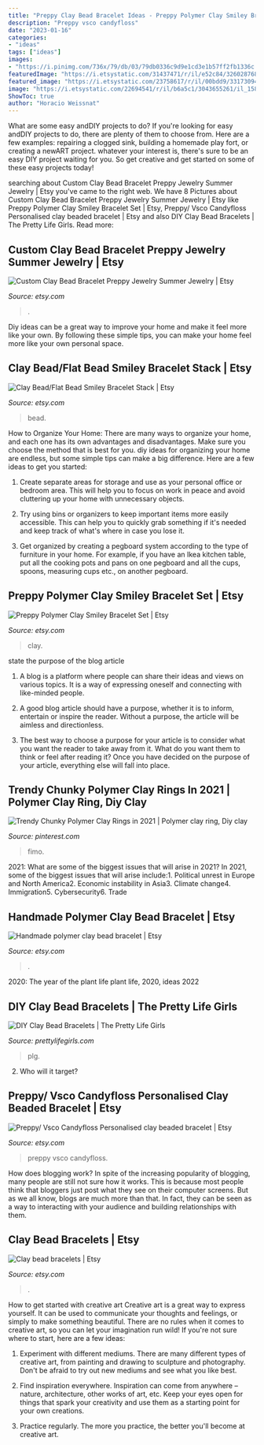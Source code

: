 ```yaml
---
title: "Preppy Clay Bead Bracelet Ideas - Preppy Polymer Clay Smiley Bracelet Set"
description: "Preppy vsco candyfloss"
date: "2023-01-16"
categories:
- "ideas"
tags: ["ideas"]
images:
- "https://i.pinimg.com/736x/79/db/03/79db0336c9d9e1cd3e1b57ff2fb1336c.jpg"
featuredImage: "https://i.etsystatic.com/31437471/r/il/e52c84/3260287688/il_fullxfull.3260287688_fw28.jpg"
featured_image: "https://i.etsystatic.com/23758617/r/il/00bdd9/3317309405/il_570xN.3317309405_3x0i.jpg"
image: "https://i.etsystatic.com/22694541/r/il/b6a5c1/3043655261/il_1588xN.3043655261_mh9c.jpg"
ShowToc: true
author: "Horacio Weissnat"
---
```



What are some easy andDIY projects to do?
If you're looking for easy andDIY projects to do, there are plenty of them to choose from. Here are a few examples: repairing a clogged sink, building a homemade play fort, or creating a newART project. whatever your interest is, there's sure to be an easy DIY project waiting for you. So get creative and get started on some of these easy projects today!

	

		
searching about Custom Clay Bead Bracelet Preppy Jewelry Summer Jewelry | Etsy you've came to the right web. We have 8 Pictures about Custom Clay Bead Bracelet Preppy Jewelry Summer Jewelry | Etsy like Preppy Polymer Clay Smiley Bracelet Set | Etsy, Preppy/ Vsco Candyfloss Personalised clay beaded bracelet | Etsy and also DIY Clay Bead Bracelets | The Pretty Life Girls. Read more:
		
    
## Custom Clay Bead Bracelet Preppy Jewelry Summer Jewelry | Etsy

<img loading=lazy src="https://i.etsystatic.com/22694541/r/il/b6a5c1/3043655261/il_1588xN.3043655261_mh9c.jpg" onerror="this.onerror=null;this.src='https://tse3.mm.bing.net/th?id=OIP.HmwuNO8kDDrArSwY66WceAHaKN&amp;pid=15.1';" alt="Custom Clay Bead Bracelet Preppy Jewelry Summer Jewelry | Etsy">

_Source: etsy.com_

>. 

	

Diy ideas can be a great way to improve your home and make it feel more like your own. By following these simple tips, you can make your home feel more like your own personal space.

    
## Clay Bead/Flat Bead Smiley Bracelet Stack | Etsy

<img loading=lazy src="https://i.etsystatic.com/23758617/r/il/00bdd9/3317309405/il_570xN.3317309405_3x0i.jpg" onerror="this.onerror=null;this.src='https://tse1.mm.bing.net/th?id=OIP.nkeGuB0mI0L48pepglcyrAHaHa&amp;pid=15.1';" alt="Clay Bead/Flat Bead Smiley Bracelet Stack | Etsy">

_Source: etsy.com_

>bead. 

	

How to Organize Your Home: There are many ways to organize your home, and each one has its own advantages and disadvantages. Make sure you choose the method that is best for you.
diy ideas for organizing your home are endless, but some simple tips can make a big difference. Here are a few ideas to get you started:
1. Create separate areas for storage and use as your personal office or bedroom area. This will help you to focus on work in peace and avoid cluttering up your home with unnecessary objects.

2. Try using bins or organizers to keep important items more easily accessible. This can help you to quickly grab something if it's needed and keep track of what's where in case you lose it.

3. Get organized by creating a pegboard system according to the type of furniture in your home. For example, if you have an Ikea kitchen table, put all the cooking pots and pans on one pegboard and all the cups, spoons, measuring cups etc., on another pegboard.

    
## Preppy Polymer Clay Smiley Bracelet Set | Etsy

<img loading=lazy src="https://i.etsystatic.com/30348337/r/il/6e1a44/3410564290/il_1588xN.3410564290_k88o.jpg" onerror="this.onerror=null;this.src='https://tse2.mm.bing.net/th?id=OIP.SuvUKQ9d7mBMjrZdIfsW3AHaNK&amp;pid=15.1';" alt="Preppy Polymer Clay Smiley Bracelet Set | Etsy">

_Source: etsy.com_

>clay. 

	

state the purpose of the blog article
1. A blog is a platform where people can share their ideas and views on various topics. It is a way of expressing oneself and connecting with like-minded people.
2. A good blog article should have a purpose, whether it is to inform, entertain or inspire the reader. Without a purpose, the article will be aimless and directionless.

3. The best way to choose a purpose for your article is to consider what you want the reader to take away from it. What do you want them to think or feel after reading it? Once you have decided on the purpose of your article, everything else will fall into place.

    
## Trendy Chunky Polymer Clay Rings In 2021 | Polymer Clay Ring, Diy Clay

<img loading=lazy src="https://i.pinimg.com/736x/79/db/03/79db0336c9d9e1cd3e1b57ff2fb1336c.jpg" onerror="this.onerror=null;this.src='https://tse1.mm.bing.net/th?id=OIP.fyt_tHlliXXayPUSVWXghQHaLJ&amp;pid=15.1';" alt="Trendy Chunky Polymer Clay Rings in 2021 | Polymer clay ring, Diy clay">

_Source: pinterest.com_

>fimo. 

	

2021: What are some of the biggest issues that will arise in 2021?
In 2021, some of the biggest issues that will arise include:1. Political unrest in Europe and North America2. Economic instability in Asia3. Climate change4. Immigration5. Cybersecurity6. Trade
    
## Handmade Polymer Clay Bead Bracelet | Etsy

<img loading=lazy src="https://i.etsystatic.com/31437471/r/il/e52c84/3260287688/il_fullxfull.3260287688_fw28.jpg" onerror="this.onerror=null;this.src='https://tse2.mm.bing.net/th?id=OIP.vHu0y7GoD5Ir9oQ5g4ZkVAHaJ4&amp;pid=15.1';" alt="Handmade polymer clay bead bracelet | Etsy">

_Source: etsy.com_

>. 

	

2020: The year of the plant life
plant life, 2020, ideas 2022

    
## DIY Clay Bead Bracelets | The Pretty Life Girls

<img loading=lazy src="https://prettylifegirls.com/wp-content/uploads/2021/06/PLG-5.20.21-Final-162-683x1024.jpg" onerror="this.onerror=null;this.src='https://tse2.mm.bing.net/th?id=OIP.W7xDtU0itPhogGx8gc2NjAHaLG&amp;pid=15.1';" alt="DIY Clay Bead Bracelets | The Pretty Life Girls">

_Source: prettylifegirls.com_

>plg. 

	

2) Who will it target?

    
## Preppy/ Vsco Candyfloss Personalised Clay Beaded Bracelet | Etsy

<img loading=lazy src="https://i.etsystatic.com/27798001/r/il/3376ae/3225664924/il_fullxfull.3225664924_kikl.jpg" onerror="this.onerror=null;this.src='https://tse3.mm.bing.net/th?id=OIP.t26d0evb63Zxp8Czt_AYNAHaJ4&amp;pid=15.1';" alt="Preppy/ Vsco Candyfloss Personalised clay beaded bracelet | Etsy">

_Source: etsy.com_

>preppy vsco candyfloss. 

	

How does blogging work?
In spite of the increasing popularity of blogging, many people are still not sure how it works. This is because most people think that bloggers just post what they see on their computer screens. But as we all know, blogs are much more than that. In fact, they can be seen as a way to interacting with your audience and building relationships with them.

    
## Clay Bead Bracelets | Etsy

<img loading=lazy src="https://i.etsystatic.com/31552258/r/il/29a963/3277403006/il_fullxfull.3277403006_m86d.jpg" onerror="this.onerror=null;this.src='https://tse1.mm.bing.net/th?id=OIP.hqDxypUxeIHy0993gHrNiwHaJ4&amp;pid=15.1';" alt="Clay bead bracelets | Etsy">

_Source: etsy.com_

>. 

	

How to get started with creative art
Creative art is a great way to express yourself. It can be used to communicate your thoughts and feelings, or simply to make something beautiful. There are no rules when it comes to creative art, so you can let your imagination run wild! If you're not sure where to start, here are a few ideas:
1. Experiment with different mediums. There are many different types of creative art, from painting and drawing to sculpture and photography. Don't be afraid to try out new mediums and see what you like best.

2. Find inspiration everywhere. Inspiration can come from anywhere – nature, architecture, other works of art, etc. Keep your eyes open for things that spark your creativity and use them as a starting point for your own creations.

3. Practice regularly. The more you practice, the better you'll become at creative art.

